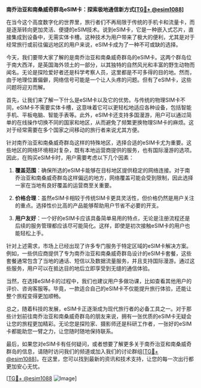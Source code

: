**南乔治亚和南桑威奇群岛eSIM卡：探索极地通信新方式[[TG💪+ @esim1088](https://t.me/s/esim1088)]**

在当今这个高度数字化的世界里，旅行者们不再局限于传统的手机卡和流量卡，而是逐渐转向更加灵活、便捷的eSIM技术。说到eSIM卡，它是一种嵌入式芯片，直接集成到设备中，无需实体卡槽。这种技术为用户带来了极大的便利，尤其是对于经常旅行或前往偏远地区的用户来说，eSIM卡成为了一种不可或缺的选择。

今天，我们要带大家了解的是南乔治亚和南桑威奇群岛的eSIM卡。这两个群岛位于南大西洋，是英国海外领土的一部分，以其独特的自然风光和丰富的野生动物而闻名。无论是探险爱好者还是科学考察人员，这里都是不可多得的目的地。然而，由于地理位置偏僻，网络信号可能是一个让人头疼的问题。但有了eSIM卡，这些问题将迎刃而解。

首先，让我们来了解一下什么是eSIM卡以及它的优势。与传统的物理SIM卡不同，eSIM卡不需要实体卡槽，这意味着它可以更轻松地适应各种设备，包括智能手机、平板电脑、智能手表等。此外，eSIM卡还支持多国漫游，用户可以通过简单的在线操作切换不同的国家和地区，从而避免了频繁更换物理SIM卡的麻烦。这对于经常需要在多个国家之间移动的旅行者来说尤其方便。

针对南乔治亚和南桑威奇群岛这样的特殊地区，选择合适的eSIM卡尤为重要。这些地区的网络环境相对复杂，既有本地运营商提供的服务，也有国际漫游的选项。因此，在购买eSIM卡时，用户需要考虑以下几个因素：

1. **覆盖范围**：确保所选的eSIM卡能够在目标地区提供稳定的网络连接。对于南乔治亚和南桑威奇群岛这样偏远的地方，网络覆盖可能会受到限制，因此选择一家在当地有良好覆盖的运营商至关重要。

2. **价格合理**：虽然eSIM卡相较于传统SIM卡更具灵活性，但价格仍然是用户关注的重点。选择性价比高的产品能够帮助用户节省不必要的开支。

3. **用户友好**：一个好的eSIM卡应该具备简单易用的特点，无论是注册流程还是后续的服务管理都应该尽可能简化。这样，即使是初次接触eSIM卡的用户也能轻松上手。

针对上述需求，市场上已经出现了许多专门服务于特定区域的eSIM卡解决方案。例如，一些供应商提供了专为南乔治亚和南桑威奇群岛设计的eSIM卡套餐，这些套餐通常包含了当地的通话、短信以及数据流量服务，并且支持国际漫游。通过这些服务，用户可以在抵达目的地后立即享受到无缝的通信体验。

当然，在选择eSIM卡的过程中，我们也建议用户多做功课，比如查看其他用户的评价、咨询客服等。毕竟，一款适合自己的eSIM卡不仅能提升旅行体验，还能让整个旅程变得更加顺畅。

总之，随着科技的发展，eSIM卡正逐渐成为现代旅行者的必备工具之一。对于那些计划前往南乔治亚和南桑威奇群岛的朋友来说，拥有一张优质的eSIM卡无疑会让您的旅程更加精彩。无论您是探险家、摄影师还是科研工作者，一张好的eSIM卡都能助您一臂之力，让您随时随地保持联系。

最后，如果您对eSIM卡有任何疑问，或者想要了解更多关于南乔治亚和南桑威奇群岛的信息，请随时访问我们的频道或加入我们的讨论群组[[TG💪+ @esim1088](https://t.me/s/esim1088)]。在这里，您可以找到最新的资讯和技术支持，让您的每一次出行都更加安心无忧。

[[TG💪+ @esim1088](https://t.me/s/esim1088) ![Image](https://i.postimg.cc/4NQfJmqS/Snipaste-2025-05-13-00-14-12.png)]